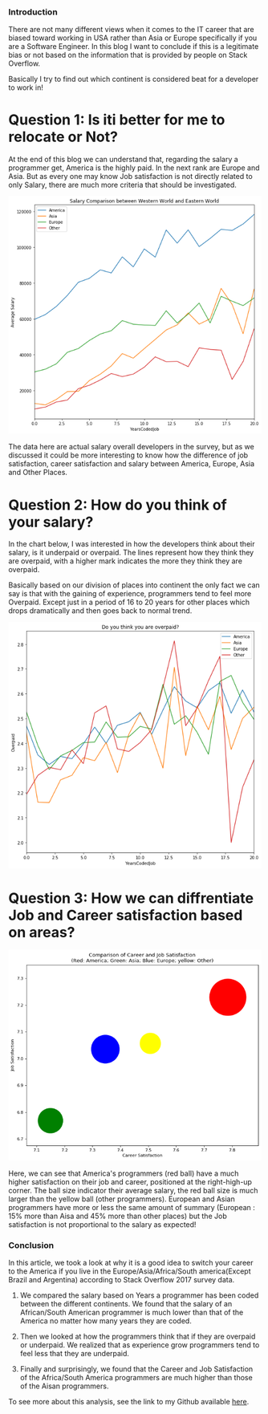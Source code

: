 ### Introduction
There are not many different views when it comes to the IT career that are biased toward working in USA rather than Asia or Europe specifically if you are a Software Engineer. In this blog I want to conclude if this is a legitimate bias or not based on the information that is provided by people on Stack Overflow.

Basically I try to find out which continent is considered beat for a developer to work in!


# Question 1: Is iti better for me to relocate or Not?

At the end of this blog we can understand that, regarding the salary a programmer get, America is the highly paid. In the next rank are Europe and Asia.
But as every one may know Job satisfaction is not directly related to only Salary, there are much more criteria that should be investigated.


![salary_comparison](pic1.png)

The data here are actual salary overall developers in the survey, but as we discussed it could be more interesting to know how the difference of job satisfaction, career satisfaction and salary between America, Europe, Asia and Other Places.

# Question 2: How do you think of your salary?
In the chart below, I was interested in how the developers think about their salary, is it underpaid or overpaid. The lines represent how they think they are overpaid, with a higher mark indicates the more they think they are overpaid.

Basically based on our division of places into continent the only fact we can say is that with the gaining of experience, programmers tend to feel more Overpaid. Except just in a period of 16 to 20 years for other places which drops dramatically and then goes back to normal trend.

![overpaid_comparison](pic2.png)

# Question 3: How we can diffrentiate Job and Career satisfaction based on areas?

![satisfication](pic3.png)

Here, we can see that America's programmers (red ball) have a much higher satisfaction on their job and career, positioned at the right-high-up corner.
The ball size indicator their average salary, the red ball size is much larger than the yellow ball (other programmers).
European and Asian programmers have more or less the same amount of summary (European : 15% more than Aisa and 45% more than other places) but the Job satisfaction is not proportional to the salary as expected!

### Conclusion
In this article, we took a look at why it is a good idea to switch your career to the America if you live in the Europe/Asia/Africa/South america(Except Brazil and Argentina) according to Stack Overflow 2017 survey data.

1. We compared the salary based on Years a programmer has been coded between the different continents. We found that the salary of an African/South American programmer is much lower than that of the America no matter how many years they are coded. 

2. Then we looked at how the programmers think that if they are overpaid or underpaid. We realized that as experience grow programmers tend to feel less that they are underpaid.

3. Finally and surprisingly, we found that the Career and Job Satisfaction of the Africa/South America programmers are much higher than those of the Aisan programmers.



To see more about this analysis, see the link to my Github available [here](https://github.com/joshuayeung/Write-A-Data-Science-Blog-Post/blob/master/Write%20a%20Data%20Science%20Blog%20Post.ipynb).
